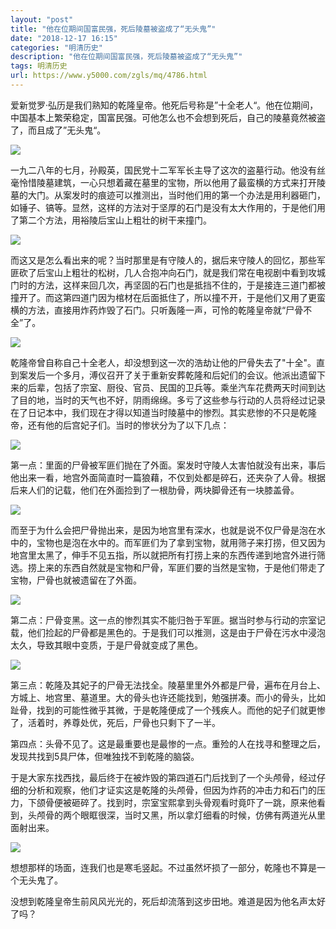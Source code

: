 ```yaml
---
layout: "post"
title: "他在位期间国富民强，死后陵墓被盗成了“无头鬼”"
date: "2018-12-17 16:15"
categories: "明清历史"
description: "他在位期间国富民强，死后陵墓被盗成了“无头鬼”"
tags: 明清历史
url: https://www.y5000.com/zgls/mq/4786.html
---
```






爱新觉罗·弘历是我们熟知的乾隆皇帝。他死后号称是”十全老人“。他在位期间，中国基本上繁荣稳定，国富民强。可他怎么也不会想到死后，自己的陵墓竟然被盗了，而且成了”无头鬼“。

![](https://img.y5000.com/uploads/allimg/161108/8-16110Q4032M34.jpg)

一九二八年的七月，孙殿英，国民党十二军军长主导了这次的盗墓行动。他没有丝毫怜惜陵墓建筑，一心只想着藏在墓里的宝物，所以他用了最蛮横的方式来打开陵墓的大门。从案发时的痕迹可以推测出，当时他们用的第一个办法是用利器砸门，如锤子、镐等。显然，这样的方法对于坚厚的石门是没有太大作用的，于是他们用了第二个方法，用裕陵后宝山上粗壮的树干来撞门。

![](https://img.y5000.com/uploads/allimg/161108/8-16110Q4031SA.jpg)

而这又是怎么看出来的呢？当时那里是有守陵人的，据后来守陵人的回忆，那些军匪砍了后宝山上粗壮的松树，几人合抱冲向石门，就是我们常在电视剧中看到攻城门时的方法，这样来回几次，再坚固的石门也是抵挡不住的，于是接连三道门都被撞开了。而这第四道门因为棺材在后面抵住了，所以撞不开，于是他们又用了更蛮横的方法，直接用炸药炸毁了石门。只听轰隆一声，可怜的乾隆皇帝就“尸骨不全”了。

![](https://img.y5000.com/uploads/allimg/161108/8-16110Q4014Y02.jpg)

乾隆帝曾自称自己十全老人，却没想到这一次的浩劫让他的尸骨失去了"十全"。直到案发后一个多月，溥仪召开了关于重新安葬乾隆和后妃们的会议。他派出遗留下来的后辈，包括了宗室、厨役、官员、民国的卫兵等。乘坐汽车花费两天时间到达了目的地，当时的天气也不好，阴雨绵绵。多亏了这些参与行动的人员将经过记录在了日记本中，我们现在才得以知道当时陵墓中的惨烈。其实悲惨的不只是乾隆帝，还有他的后宫妃子们。当时的惨状分为了以下几点：

![](https://img.y5000.com/uploads/allimg/161108/8-16110Q40131512.jpg)

第一点：里面的尸骨被军匪们抛在了外面。案发时守陵人太害怕就没有出来，事后他出来一看，地宫外面简直时一篇狼藉，不仅到处都是碎石，还夹杂了人骨。根据后来人们的记载，他们在外面捡到了一根肋骨，两块脚骨还有一块膝盖骨。

![](https://img.y5000.com/uploads/allimg/161108/8-16110Q40123252.jpg)

而至于为什么会把尸骨抛出来，是因为地宫里有深水，也就是说不仅尸骨是泡在水中的，宝物也是泡在水中的。而军匪们为了拿到宝物，就用筛子来打捞，但又因为地宫里太黑了，伸手不见五指，所以就把所有打捞上来的东西传递到地宫外进行筛选。捞上来的东西自然就是宝物和尸骨，军匪们要的当然是宝物，于是他们带走了宝物，尸骨也就被遗留在了外面。

![](https://img.y5000.com/uploads/allimg/161108/8-16110Q40110537.jpg)

第二点：尸骨变黑。这一点的惨烈其实不能归咎于军匪。据当时参与行动的宗室记载，他们捡起的尸骨都是黑色的。于是我们可以推测，这是由于尸骨在污水中浸泡太久，导致其眼中变质，于是尸骨就变成了黑色。

![](https://img.y5000.com/uploads/allimg/161108/8-16110Q40100216.jpg)

第三点：乾隆及其妃子的尸骨无法找全。陵墓里里外外都是尸骨，遍布在月台上、方城上、地宫里、墓道里。大的骨头也许还能找到，勉强拼凑。而小的骨头，比如趾骨，找到的可能性微乎其微，于是乾隆便成了一个残疾人。而他的妃子们就更惨了，活着时，养尊处优，死后，尸骨也只剩下了一半。

第四点：头骨不见了。这是最重要也是最惨的一点。重殓的人在找寻和整理之后，发现共找到5具尸体，但唯独找不到乾隆的脑袋。

于是大家东找西找，最后终于在被炸毁的第四道石门后找到了一个头颅骨，经过仔细的分析和观察，他们才证实这是乾隆的头颅骨，但因为炸药的冲击力和石门的压力，下颌骨便被砸碎了。找到时，宗室宝熙拿到头骨观看时竟吓了一跳，原来他看到，头颅骨的两个眼眶很深，当时又黑，所以拿灯细看的时候，仿佛有两道光从里面射出来。

![](https://img.y5000.com/uploads/allimg/161108/8-16110Q4004K48.jpg)

想想那样的场面，连我们也是寒毛竖起。不过虽然坏损了一部分，乾隆也不算是一个无头鬼了。

没想到乾隆皇帝生前风风光光的，死后却流落到这步田地。难道是因为他名声太好了吗？
